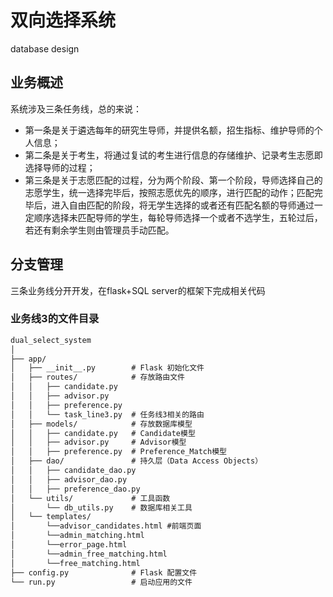 # 双向选择系统
database design
## 业务概述
系统涉及三条任务线，总的来说：
- 第一条是关于遴选每年的研究生导师，并提供名额，招生指标、维护导师的个人信息；
- 第二条是关于考生，将通过复试的考生进行信息的存储维护、记录考生志愿即选择导师的过程；
- 第三条是关于志愿匹配的过程，分为两个阶段、第一个阶段，导师选择自己的志愿学生，统一选择完毕后，按照志愿优先的顺序，进行匹配的动作；匹配完毕后，进入自由匹配的阶段，将无学生选择的或者还有匹配名额的导师通过一定顺序选择未匹配导师的学生，每轮导师选择一个或者不选学生，五轮过后，若还有剩余学生则由管理员手动匹配。

## 分支管理
三条业务线分开开发，在flask+SQL server的框架下完成相关代码
### 业务线3的文件目录
```md
dual_select_system
│
├── app/
│   ├── __init__.py        # Flask 初始化文件
│   ├── routes/            # 存放路由文件
│   │   ├── candidate.py  
│   │   ├── advisor.py  
│   │   ├── preference.py 
│   │   └── task_line3.py  # 任务线3相关的路由
│   ├── models/            # 存放数据库模型
│   │   ├── candidate.py   # Candidate模型
│   │   ├── advisor.py     # Advisor模型
│   │   ├── preference.py  # Preference_Match模型
│   ├── dao/               # 持久层（Data Access Objects）
│   │   ├── candidate_dao.py
│   │   ├── advisor_dao.py
│   │   ├── preference_dao.py
│   └── utils/             # 工具函数
│       └── db_utils.py    # 数据库相关工具
│   └── templates/ 
│       └──advisor_candidates.html #前端页面 
│       └──admin_matching.html
│       └──error_page.html
│       └──admin_free_matching.html
│       └──free_matching.html
├── config.py              # Flask 配置文件
└── run.py                 # 启动应用的文件
```
